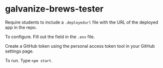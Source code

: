 # galvanize-brews-tester

Require students to include a `.deployedurl` file with the URL of the deployed app in the repo.

To configure. Fill out the field in the `.env` file.

Create a GitHub token using the personal access token tool in your GitHub settings page.

To run. Type `npm start`.
